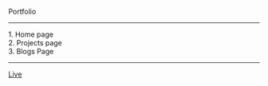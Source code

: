 Portfolio 
<hr>
1. Home page<br>
2. Projects page<br>
3. Blogs Page
<hr>
<a href="https://deepak-kamat.netlify.app/">Live</a>
